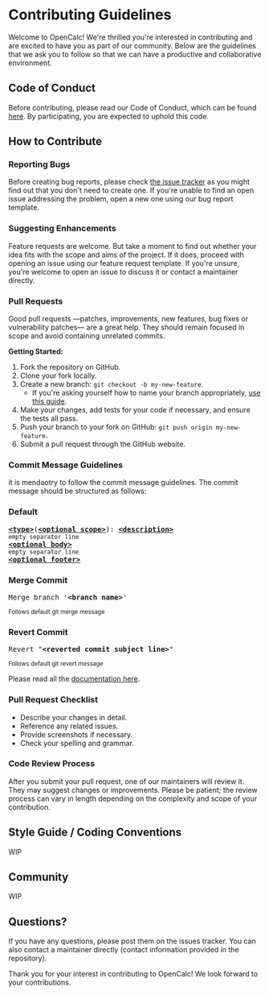 # Contributing Guidelines

Welcome to OpenCalc! We're thrilled you're interested in contributing and are excited to have you as part of our community. Below are the guidelines that we ask you to follow so that we can have a productive and collaborative environment.

## Code of Conduct
Before contributing, please read our Code of Conduct, which can be found [here](CODE_OF_CONDUCT.md). By participating, you are expected to uphold this code.

## How to Contribute

### Reporting Bugs
Before creating bug reports, please check [the issue tracker](https://github.com/B-IT-Projects-GmbH/open-calc/issues) as you might find out that you don't need to create one. If you're unable to find an open issue addressing the problem, open a new one using our bug report template.

### Suggesting Enhancements
Feature requests are welcome. But take a moment to find out whether your idea fits with the scope and aims of the project. If it does, proceed with opening an issue using our feature request template. If you're unsure, you're welcome to open an issue to discuss it or contact a maintainer directly.

### Pull Requests
Good pull requests —patches, improvements, new features, bug fixes or vulnerability patches— are a great help. They should remain focused in scope and avoid containing unrelated commits.

**Getting Started:**
1. Fork the repository on GitHub.
2. Clone your fork locally.
3. Create a new branch: `git checkout -b my-new-feature`.
   - If you're asking yourself how to name your branch appropriately, [use this guide](https://gist.github.com/digitaljhelms/4287848).
4. Make your changes, add tests for your code if necessary, and ensure the tests all pass.
5. Push your branch to your fork on GitHub: `git push origin my-new-feature`.
6. Submit a pull request through the GitHub website.

### Commit Message Guidelines
it is mendaotry to follow the commit message guidelines. The commit message should be structured as follows:
### Default
<pre>
<b><a href="#types">&lt;type&gt;</a></b></font>(<b><a href="#scopes">&lt;optional scope&gt;</a></b>): <b><a href="#description">&lt;description&gt;</a></b>
<sub>empty separator line</sub>
<b><a href="#body">&lt;optional body&gt;</a></b>
<sub>empty separator line</sub>
<b><a href="#footer">&lt;optional footer&gt;</a></b>
</pre>

### Merge Commit
<pre>
Merge branch '<b>&lt;branch name&gt;</b>'
</pre>
<sup>Follows default git merge message</sup>

### Revert Commit
<pre>
Revert "<b>&lt;reverted commit subject line&gt;</b>"
</pre>
<sup>Follows default git revert message</sup>

Please read all the [documentation here](https://gist.github.com/qoomon/5dfcdf8eec66a051ecd85625518cfd13).


### Pull Request Checklist
- Describe your changes in detail.
- Reference any related issues.
- Provide screenshots if necessary.
- Check your spelling and grammar.

### Code Review Process
After you submit your pull request, one of our maintainers will review it. They may suggest changes or improvements. Please be patient; the review process can vary in length depending on the complexity and scope of your contribution.

## Style Guide / Coding Conventions
WIP

## Community
WIP

## Questions?
If you have any questions, please post them on the issues tracker. You can also contact a maintainer directly (contact information provided in the repository).

Thank you for your interest in contributing to OpenCalc! We look forward to your contributions.
